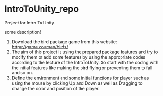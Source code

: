 # IntroToUnity_repo
Project for Intro To Unity  

some description!

1) Download the bird package game from this website: https://game.courses/birds/
2) The aim of this project is using the prepared package features and  try to modify them or add some features by using the appropriate codes according to the lecture of the IntroToUnity. So start with the coding with the initial features like making the bird flying or preventing them to fall and so on.
3) Define the environment and some initial functions for player such as using the mouse by clicking Up and Down as well as Dragging to change the color and position of the player. 